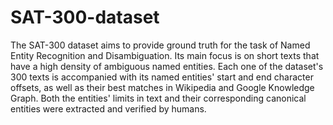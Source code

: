 # SAT-300-dataset

The SAT-300 dataset aims to provide ground truth for the task of Named Entity Recognition and Disambiguation.
Its main focus is on short texts that have a high density of ambiguous named entities.
Each one of the dataset's 300 texts is accompanied with its named entities' start and end character offsets, as well as their best matches in Wikipedia and Google Knowledge Graph. Both the entities' limits in text and their corresponding canonical entities were extracted and verified by humans.
